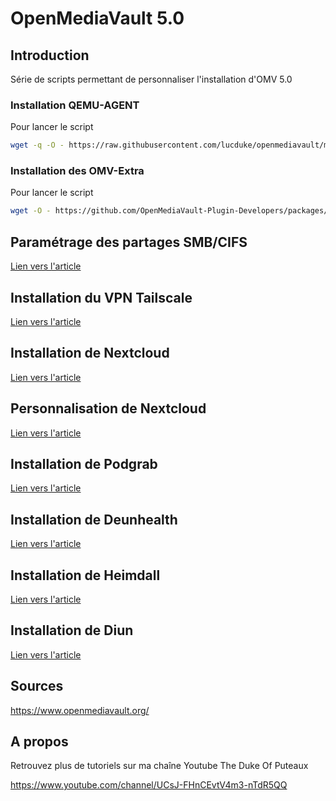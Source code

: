 # OpenMediaVault 5.0



## Introduction

Série de scripts permettant de personnaliser l'installation d'OMV 5.0

### Installation QEMU-AGENT

Pour lancer le script

```bash
wget -q -O - https://raw.githubusercontent.com/lucduke/openmediavault/main/qemu-agent.sh | bash
```

### Installation des OMV-Extra

Pour lancer le script

```bash
wget -O - https://github.com/OpenMediaVault-Plugin-Developers/packages/raw/master/install | bash
```



## Paramétrage des partages SMB/CIFS

[Lien vers l'article](./partages_cifs.md)



## Installation du VPN Tailscale

[Lien vers l'article](./tailscale.md)



## Installation de Nextcloud

[Lien vers l'article](./nextcloud.md)



## Personnalisation de Nextcloud

[Lien vers l'article](./nextcloud-personnalisation.md)



## Installation de Podgrab

[Lien vers l'article](./podgrab.md)



## Installation de Deunhealth

[Lien vers l'article](./deunhealth.md)



## Installation de Heimdall

[Lien vers l'article](./heimdall.md)



## Installation de Diun

[Lien vers l'article](/diun.md)



## Sources

https://www.openmediavault.org/



## A propos

Retrouvez plus de tutoriels sur ma chaîne Youtube The Duke Of Puteaux

https://www.youtube.com/channel/UCsJ-FHnCEvtV4m3-nTdR5QQ



